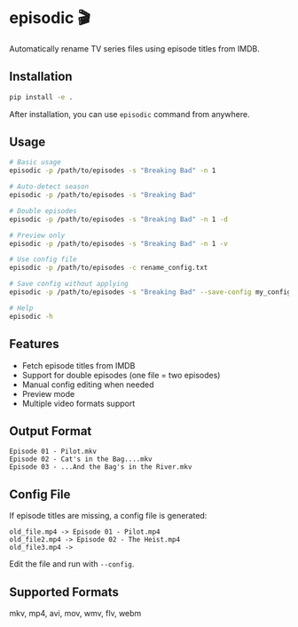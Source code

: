 # episodic 🎬

Automatically rename TV series files using episode titles from IMDB.

## Installation

```bash
pip install -e .
```

After installation, you can use `episodic` command from anywhere.

## Usage

```bash
# Basic usage
episodic -p /path/to/episodes -s "Breaking Bad" -n 1

# Auto-detect season
episodic -p /path/to/episodes -s "Breaking Bad"

# Double episodes
episodic -p /path/to/episodes -s "Breaking Bad" -n 1 -d

# Preview only
episodic -p /path/to/episodes -s "Breaking Bad" -n 1 -v

# Use config file
episodic -p /path/to/episodes -c rename_config.txt

# Save config without applying
episodic -p /path/to/episodes -s "Breaking Bad" --save-config my_config.txt

# Help
episodic -h
```

## Features

- Fetch episode titles from IMDB
- Support for double episodes (one file = two episodes)
- Manual config editing when needed
- Preview mode
- Multiple video formats support

## Output Format

```
Episode 01 - Pilot.mkv
Episode 02 - Cat's in the Bag....mkv
Episode 03 - ...And the Bag's in the River.mkv
```

## Config File

If episode titles are missing, a config file is generated:

```
old_file.mp4 -> Episode 01 - Pilot.mp4
old_file2.mp4 -> Episode 02 - The Heist.mp4
old_file3.mp4 ->
```

Edit the file and run with `--config`.

## Supported Formats

mkv, mp4, avi, mov, wmv, flv, webm